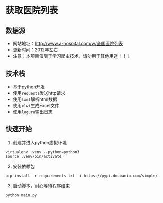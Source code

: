 # 获取医院列表

## 数据源
- 网站地址：http://www.a-hospital.com/w/全国医院列表
- 更新时间：2012年左右
- 注意：本项目仅限于学习爬虫技术，请勿用于其他用途！！！

## 技术栈
- 基于python开发
- 使用`requests`发送http请求
- 使用`lxml`解析html数据
- 使用`xlwt`生成Excel文件
- 使用`loguru`输出日志

## 快速开始
1. 创建并进入python虚拟环境
```shell
virtualenv .venv --python=python3
source .venv/bin/activate
```
2. 安装依赖包
```shell
pip install -r requirements.txt -i https://pypi.doubanio.com/simple/
```
3. 启动脚本，耐心等待程序结束
```shell
python main.py
```